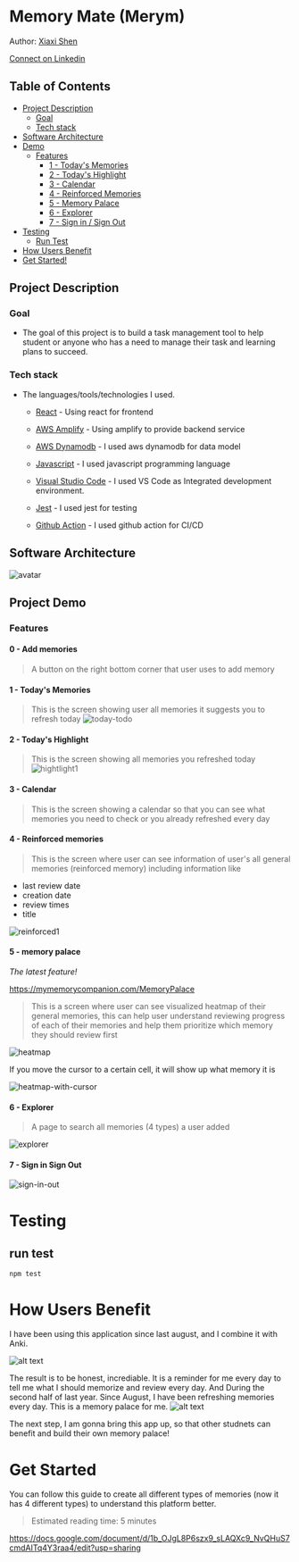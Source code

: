 # Memory Mate (Merym)

Author: [Xiaxi Shen](https://github.com/xshen053)

[Connect on Linkedin](https://www.linkedin.com/in/xiaxishen)


## Table of Contents

- [Project Description](#project-description)  
  - [Goal](#goal)
  - [Tech stack](#tech-stack)
- [Software Architecture](#software-architecture)
- [Demo](#project-demo)
  - [Features](#features)
    - [1 - Today's Memories](#1---todays-memories)
    - [2 - Today's Highlight](#2---todays-highlight)
    - [3 - Calendar](#3---calendar)
    - [4 - Reinforced Memories](#4---reinforced-memories)
    - [5 - Memory Palace](#5---memory-palace)
    - [6 - Explorer](#6---explorer)
    - [7 - Sign in / Sign Out](#7---sign-in-sign-out)
- [Testing](#testing)
  - [Run Test](#run-test)
- [How Users Benefit](#how-users-benefit)
- [Get Started!](#get-started)

## Project Description

### Goal
- The goal of this project is to build a task management tool to help student or anyone who has a need to manage their task and learning plans to succeed.


### Tech stack
- The languages/tools/technologies I used.

  - [React](https://react.dev/) -  Using react for frontend

  - [AWS Amplify](https://aws.amazon.com/amplify) - Using amplify to provide backend service

  - [AWS Dynamodb](https://aws.amazon.com/dynamodb/) - I used aws dynamodb for data model

  - [Javascript](https://www.javascript.com/) - I used javascript programming language

  - [Visual Studio Code](https://code.visualstudio.com/) - I used VS Code as Integrated development environment.

  - [Jest](https://jestjs.io/) - I used jest for testing
  
  - [Github Action](https://docs.github.com/en/actions) - I used github action for CI/CD

## Software Architecture

![avatar](./img/sw_arch.png)

## Project Demo



### Features

#### 0 - Add memories
> A button on the right bottom corner that user uses to add memory

#### 1 - Today's Memories
> This is the screen showing user all memories it suggests you to refresh today
![today-todo](./img/feature-today-memory-1.gif)


#### 2 - Today's Highlight
> This is the screen showing all memories you refreshed today
![hightlight1](./img/feature-today-hightlight-1.gif)


#### 3 - Calendar
> This is the screen showing a calendar so that you can see what memories you need to check or you already refreshed every day

#### 4 - Reinforced memories
> This is the screen where user can see information of user's all general memories (reinforced memory) including information like
- last review date
- creation date
- review times
- title

![reinforced1](./img/feature-reinforced-1.gif)

#### 5 - memory palace

*The latest feature!*

https://mymemorycompanion.com/MemoryPalace

> This is a screen where user can see visualized heatmap of their general memories, this can help user understand reviewing progress of each of their memories and help them prioritize which memory they should review first

![heatmap](./img/heatmap.gif)

If you move the cursor to a certain cell, it will show up what memory it is

![heatmap-with-cursor](./img/heatmap-with-cursor.gif)

#### 6 - Explorer
> A page to search all memories (4 types) a user added

![explorer](./img/feature-explorer-1.gif)

#### 7 - Sign in Sign Out
![sign-in-out](./img/feature-sign-in-out.gif)

# Testing

## run test

`npm test`


# How Users Benefit

I have been using this application since last august, and I combine it with Anki.

![alt text](./img/calendar.png)

The result is to be honest, incrediable. It is a reminder for me every day to tell me what I should memorize and review every day. And During the second half of last year. Since August, I have been refreshing memories every day. This is a memory palace for me.
![alt text](./img/reviews.png)

The next step, I am gonna bring this app up, so that other studnets can benefit and build their own memory palace!


# Get Started
You can follow this guide to create all different types of memories (now it has 4 different types) to understand this platform better. 

> Estimated reading time: 5 minutes

https://docs.google.com/document/d/1b_OJgL8P6szx9_sLAQXc9_NvQHuS7cmdAITq4Y3raa4/edit?usp=sharing

